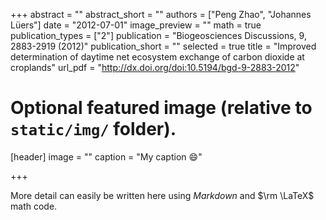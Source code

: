 +++
abstract = ""
abstract_short = ""
authors = ["Peng Zhao", "Johannes Lüers"]
date = "2012-07-01"
image_preview = ""
math = true
publication_types = ["2"]
publication = "Biogeosciences Discussions, 9, 2883-2919 (2012)"
publication_short = ""
selected = true
title = "Improved determination of daytime net ecosystem exchange of carbon dioxide at croplands"
url_pdf = "http://dx.doi.org/doi:10.5194/bgd-9-2883-2012"

# Optional featured image (relative to `static/img/` folder).
[header]
image = ""
caption = "My caption :smile:"

+++

More detail can easily be written here using *Markdown* and $\rm \LaTeX$ math code.

